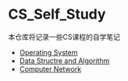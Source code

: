# CS_Self_Study
本仓库将记录一些CS课程的自学笔记

- [Operating System](https://github.com/lyb1234567/CS_Self_Study/tree/master/Operating%20System)
- [Data Structre and Algorithm](https://github.com/lyb1234567/CS_Self_Study/tree/master/Data%20Structre%20and%20Algorithm)
- [Computer Network](https://github.com/lyb1234567/CS_Self_Study/tree/master/Computer%20Network)

